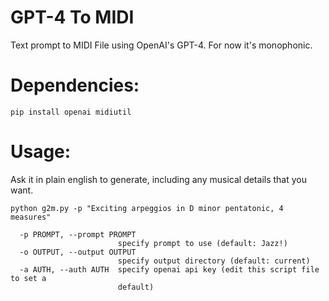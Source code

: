 # GPT-4 To MIDI
Text prompt to MIDI File using OpenAI's GPT-4. For now it's monophonic.

# Dependencies:
```pip install openai midiutil```

# Usage:
Ask it in plain english to generate, including any musical details that you want.

```python g2m.py -p "Exciting arpeggios in D minor pentatonic, 4 measures"```
```  -h, --help            show this help message and exit
  -p PROMPT, --prompt PROMPT
                        specify prompt to use (default: Jazz!)
  -o OUTPUT, --output OUTPUT
                        specify output directory (default: current)
  -a AUTH, --auth AUTH  specify openai api key (edit this script file to set a
                        default)
